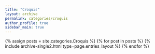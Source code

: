 ```yaml
---
title: "Croquis"
layout: archive
permalink: categories/croquis
author_profile: true
sidebar_main: true
---
```


{% assign posts = site.categories.Croquis %}
{% for post in posts %} {% include archive-single2.html type=page.entries_layout %} {% endfor %}
